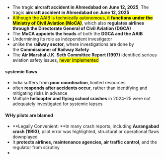 - The tragic **aircraft accident in Ahmedabad on June 12, 2025**, The tragic **aircraft accident in Ahmedabad on June 12, 2025**
- <mark class="hltr-boom-bam">Although the AAIB is technically autonomous, it **functions under the Ministry of Civil Aviation (MoCA)**</mark>, which also **regulates airlines through the Directorate General of Civil Aviation (DGCA)**
- The **MoCA appoints the heads** of both the **DGCA and the AAIB**
- Undermining its role as independent investigator
- unlike the **railway sector**, where investigations are done by the **Commissioner of Railway Safety**
- The **Air Marshal J.K. Seth Committee Report (1997)** identified serious aviation safety issues, <mark class="hltr-boom-bam">never implemented</mark>

#### systemic flaws
- India suffers from **poor coordination**, limited resources
- often **responds after accidents occur**, rather than identifying and mitigating risks in advance
- Multiple **helicopter and flying school crashes** in 2024–25 were not adequately investigated for systemic lapses

#### WHy pilots are blamed
- **Legally Convenient: **In many crash reports, including **Aurangabad crash (1993)**, pilot error was highlighted, structural or operational flaws downplayed
- It **protects airlines, maintenance agencies, air traffic control**, and the regulator from scrutiny
- 
